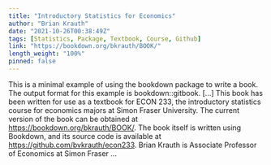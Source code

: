 ```yaml
---
title: "Introductory Statistics for Economics"
author: "Brian Krauth"
date: "2021-10-26T00:38:49Z"
tags: [Statistics, Package, Textbook, Course, Github]
link: "https://bookdown.org/bkrauth/BOOK/"
length_weight: "100%"
pinned: false
---
```


This is a minimal example of using the bookdown package to write a book. The output format for this example is bookdown::gitbook. [...] This book has been written for use as a textbook for ECON 233, the introductory statistics course for economics majors at Simon Fraser University. The current version of the book can be obtained at https://bookdown.org/bkrauth/BOOK/. The book itself is written using Bookdown, and its source code is available at https://github.com/bvkrauth/econ233. Brian Krauth is Associate Professor of Economics at Simon Fraser ...
